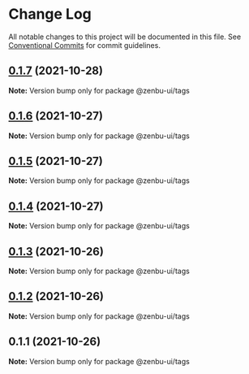 # Change Log

All notable changes to this project will be documented in this file.
See [Conventional Commits](https://conventionalcommits.org) for commit guidelines.

## [0.1.7](https://github.com/KodepandaID/zenbu-ui/compare/@zenbu-ui/tags@0.1.6...@zenbu-ui/tags@0.1.7) (2021-10-28)

**Note:** Version bump only for package @zenbu-ui/tags





## [0.1.6](https://github.com/KodepandaID/zenbu-ui/compare/@zenbu-ui/tags@0.1.5...@zenbu-ui/tags@0.1.6) (2021-10-27)

**Note:** Version bump only for package @zenbu-ui/tags





## [0.1.5](https://github.com/KodepandaID/zenbu-ui/compare/@zenbu-ui/tags@0.1.4...@zenbu-ui/tags@0.1.5) (2021-10-27)

**Note:** Version bump only for package @zenbu-ui/tags





## [0.1.4](https://github.com/KodepandaID/zenbu-ui/compare/@zenbu-ui/tags@0.1.3...@zenbu-ui/tags@0.1.4) (2021-10-27)

**Note:** Version bump only for package @zenbu-ui/tags





## [0.1.3](https://github.com/KodepandaID/zenbu-ui/compare/@zenbu-ui/tags@0.1.2...@zenbu-ui/tags@0.1.3) (2021-10-26)

**Note:** Version bump only for package @zenbu-ui/tags





## [0.1.2](https://github.com/KodepandaID/zenbu-ui/compare/@zenbu-ui/tags@0.1.1...@zenbu-ui/tags@0.1.2) (2021-10-26)

**Note:** Version bump only for package @zenbu-ui/tags





## 0.1.1 (2021-10-26)

**Note:** Version bump only for package @zenbu-ui/tags
